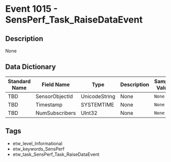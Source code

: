 # Event 1015 - SensPerf_Task_RaiseDataEvent

## Description
None

## Data Dictionary
|Standard Name|Field Name|Type|Description|Sample Value|
|---|---|---|---|---|
|TBD|SensorObjectId|UnicodeString|None|`None`|
|TBD|Timestamp|SYSTEMTIME|None|`None`|
|TBD|NumSubscribers|UInt32|None|`None`|

## Tags
* etw_level_Informational
* etw_keywords_SensPerf
* etw_task_SensPerf_Task_RaiseDataEvent